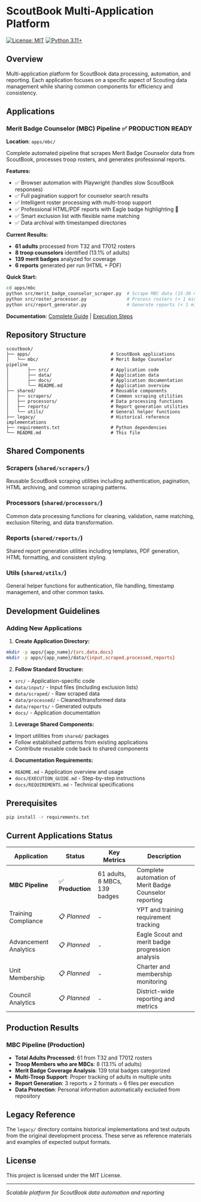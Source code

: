 # ScoutBook Multi-Application Platform

[![License: MIT](https://img.shields.io/badge/License-MIT-yellow.svg)](https://opensource.org/licenses/MIT)
[![Python 3.11+](https://img.shields.io/badge/python-3.11+-blue.svg)](https://www.python.org/downloads/)

## Overview

Multi-application platform for ScoutBook data processing, automation, and reporting. Each application focuses on a specific aspect of Scouting data management while sharing common components for efficiency and consistency.

## Applications

### Merit Badge Counselor (MBC) Pipeline ✅ **PRODUCTION READY**
**Location**: `apps/mbc/`

Complete automated pipeline that scrapes Merit Badge Counselor data from ScoutBook, processes troop rosters, and generates professional reports.

**Features:**
- ✅ Browser automation with Playwright (handles slow ScoutBook responses)
- ✅ Full pagination support for counselor search results
- ✅ Intelligent roster processing with multi-troop support
- ✅ Professional HTML/PDF reports with Eagle badge highlighting 🦅
- ✅ Smart exclusion list with flexible name matching
- ✅ Data archival with timestamped directories

**Current Results:**
- **61 adults** processed from T32 and T7012 rosters
- **8 troop counselors** identified (13.1% of adults)
- **139 merit badges** analyzed for coverage
- **6 reports** generated per run (HTML + PDF)

**Quick Start:**
```bash
cd apps/mbc
python src/merit_badge_counselor_scraper.py  # Scrape MBC data (15-30 min)
python src/roster_processor.py               # Process rosters (< 1 min)
python src/report_generator.py               # Generate reports (< 1 min)
```

**Documentation**: [Complete Guide](apps/mbc/README.md) | [Execution Steps](apps/mbc/docs/PIPELINE_EXECUTION_GUIDE.md)

## Repository Structure

```
scoutbook/
├── apps/                              # ScoutBook applications
│   └── mbc/                           # Merit Badge Counselor pipeline
│       ├── src/                       # Application code
│       ├── data/                      # Application data
│       ├── docs/                      # Application documentation
│       └── README.md                  # Application overview
├── shared/                            # Reusable components
│   ├── scrapers/                      # Common scraping utilities
│   ├── processors/                    # Data processing functions
│   ├── reports/                       # Report generation utilities
│   └── utils/                         # General helper functions
├── legacy/                            # Historical reference implementations
├── requirements.txt                   # Python dependencies
└── README.md                          # This file
```

## Shared Components

### Scrapers (`shared/scrapers/`)
Reusable ScoutBook scraping utilities including authentication, pagination, HTML archiving, and common scraping patterns.

### Processors (`shared/processors/`)  
Common data processing functions for cleaning, validation, name matching, exclusion filtering, and data transformation.

### Reports (`shared/reports/`)
Shared report generation utilities including templates, PDF generation, HTML formatting, and consistent styling.

### Utils (`shared/utils/`)
General helper functions for authentication, file handling, timestamp management, and other common tasks.

## Development Guidelines

### Adding New Applications

1. **Create Application Directory:**
```bash
mkdir -p apps/{app_name}/{src,data,docs}
mkdir -p apps/{app_name}/data/{input,scraped,processed,reports}
```

2. **Follow Standard Structure:**
- `src/` - Application-specific code
- `data/input/` - Input files (including exclusion lists)
- `data/scraped/` - Raw scraped data
- `data/processed/` - Cleaned/transformed data  
- `data/reports/` - Generated outputs
- `docs/` - Application documentation

3. **Leverage Shared Components:**
- Import utilities from `shared/` packages
- Follow established patterns from existing applications
- Contribute reusable code back to shared components

4. **Documentation Requirements:**
- `README.md` - Application overview and usage
- `docs/EXECUTION_GUIDE.md` - Step-by-step instructions
- `docs/REQUIREMENTS.md` - Technical specifications

## Prerequisites

```bash
pip install -r requirements.txt
```

## Current Applications Status

| Application | Status | Key Metrics | Description |
|-------------|--------|-------------|-------------|
| **MBC Pipeline** | ✅ **Production** | 61 adults, 8 MBCs, 139 badges | Complete automation of Merit Badge Counselor reporting |
| Training Compliance | 📋 *Planned* | - | YPT and training requirement tracking |
| Advancement Analytics | 📋 *Planned* | - | Eagle Scout and merit badge progression analysis |
| Unit Membership | 📋 *Planned* | - | Charter and membership monitoring |
| Council Analytics | 📋 *Planned* | - | District-wide reporting and metrics |

## Production Results

### MBC Pipeline (Production)
- **Total Adults Processed**: 61 from T32 and T7012 rosters
- **Troop Members who are MBCs**: 8 (13.1% of adults)
- **Merit Badge Coverage Analysis**: 139 total badges categorized
- **Multi-Troop Support**: Proper tracking of adults in multiple units
- **Report Generation**: 3 reports × 2 formats = 6 files per execution
- **Data Protection**: Personal information automatically excluded from repository

## Legacy Reference

The `legacy/` directory contains historical implementations and test outputs from the original development process. These serve as reference materials and examples of expected output formats.

## License

This project is licensed under the MIT License.

---

*Scalable platform for ScoutBook data automation and reporting*